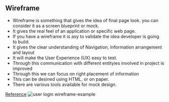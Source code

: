 ## Wireframe

- Wireframe is something that gives the idea of final page look. you can consider it as a screen blueprint or mock.					
- It gives the real feel of an application or specific web page.							
- If you have a wireframe it is asy to validate the idea developer is going to build. 						
- It gives the clear understanding of Navigation, Information arrangement and layout				
- It will make the User Experience (UX) easy to test.
- Through this communication with different entityies involved in project is improved				
- Through this we can focus on right placement of information								
- This can be desined using HTML, or on paper.						
- There are various tools available for mock design.

[Reference](https://blog.capterra.com/free-and-open-source-wireframe-tools/)
![user login wireframe-example](https://github.com/webutech/Doctor-Appoinment-Spring-App/blob/master/images/user_login_wireframe.png)
